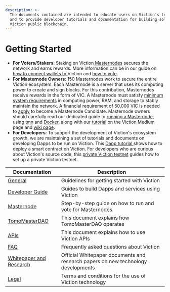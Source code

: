```yaml
---
description: >-
  The documents contained are intended to educate users on Viction's technology
  and to provide developer tutorials and documentation for building solutions on
  Viction public blockchain.
---
```


# Getting Started

* **For Voters/Stakers**: Staking on Viction[ Masternodes](https://vicmaster.xyz/) secures the network and earns rewards. More information can be in our guide on [how to connect wallets to ](https://docs.viction.xyz/general/how-to-connect-to-viction-network)Viction and [how to vote](https://youtu.be/tXp4WHl\_sxY).
* **For Masternode Owners**: 150 Masternodes work to secure the entire Viction ecosystem. Each Masternode is a server that uses its computing power to create and sign blocks. For this contribution, Masternodes receive rewards in the form of VIC. A Masternode must satisfy [minimum system requirements](masternode/requirements.md) in computing power, RAM, and storage to stably maintain the network. A financial requirement of 50,000 VIC is needed to [apply](masternode/apply-your-node.md) to become a Masternode Candidate. Masternode owners should carefully read our dedicated guide to [running a Masternode](masternode/run-a-full-node/), using [tmn](masternode/run-a-full-node/tmn.md) and [Docker](masternode/run-a-full-node/docker.md), along with our [tutorial](https://medium.com/Viction/how-to-run-a-Viction-masternode-from-a-to-z-3793752dc3d1) on the Viction Medium page and [wiki page](https://github.com/BuildOnViction/docs/wiki).
* **For Developers**: To support the development of Viction's ecosystem growth, we are maintaining a set of tutorials and documents on developing Dapps to be run on Viction. This [Dapp tutorial ](https://docs.viction.xyz/developer-guide/building-dapp-on-Viction)shows how to deploy a smart contract on Viction. For developers who are curious about Viction's source code, this [private Viction testnet](https://docs.viction.xyz/developer-guide/working-with-Viction/Viction-private-testnet-setup) guides how to set up a private Viction testnet.

| **Documentation**                                   | Description                                                                      |
| --------------------------------------------------- | -------------------------------------------------------------------------------- |
| [General](general/)                                 | Guidelines for getting started with Viction                                      |
| [Developer Guide](developer-guide/)                 | Guides to build Dapps and services using Viction                                 |
| [Masternode](masternode/)                           | Step-by-step guide on how to run and vote for Masternodes                        |
| [TomoMasterDAO](archive/tomomasterdao/)             | This document explains how TomoMasterDAO operates                                |
| [APIs](https://apidocs.tomochain.com)                 | This document explains how to use Viction APIs                                   |
| [FAQ](faq/)                                         | Frequently asked questions about Viction                                         |
| [Whitepaper and Research](whitepaper-and-research/) | Official Whitepaper documents and research papers on new technology developments |
| [Legal](legal/)                                     | Terms and conditions for the use of Viction technology                           |
